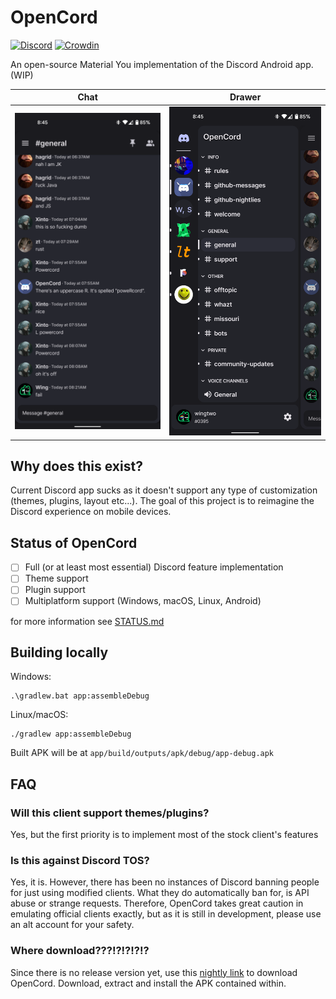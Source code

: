 # OpenCord

[![Discord](https://img.shields.io/discord/885879572447522817.svg?color=blue&label=OpenCord&logo=discord&style=for-the-badge)](https://discord.gg/3y6vbneMsW)
[![Crowdin](https://badges.crowdin.net/opencord/localized.svg)](https://crowdin.com/project/opencord)

An open-source Material You implementation of the Discord Android app. (WIP)

|              Chat               |              Drawer               |
|:-------------------------------:|:---------------------------------:|
| ![](github/screenshot_chat.png) | ![](github/screenshot_drawer.png) |

## Why does this exist?

Current Discord app sucks as it doesn't support any type of customization (themes, plugins, layout
etc...). The goal of this project is to reimagine the Discord experience on mobile devices.

## Status of OpenCord

- [ ] Full (or at least most essential) Discord feature implementation
- [ ] Theme support
- [ ] Plugin support
- [ ] Multiplatform support (Windows, macOS, Linux, Android)

for more information see [STATUS.md](/STATUS.md)

## Building locally

Windows:

```batch
.\gradlew.bat app:assembleDebug
```

Linux/macOS:

```shell
./gradlew app:assembleDebug
```

Built APK will be at `app/build/outputs/apk/debug/app-debug.apk`

## FAQ

### Will this client support themes/plugins?

Yes, but the first priority is to implement most of the stock client's features

### Is this against Discord TOS?

Yes, it is. However, there has been no instances of Discord banning people for just using modified
clients. What they do automatically ban for, is API abuse or strange requests. Therefore, OpenCord
takes great caution in emulating official clients exactly, but as it is still in development, please
use an alt account for your safety.

### Where download???!?!?!?!?

Since there is no release version yet, use
this [nightly link](https://nightly.link/materiiapps/opencord/workflows/android/master/opencord.zip)
to download OpenCord. Download, extract and install the APK contained within.
